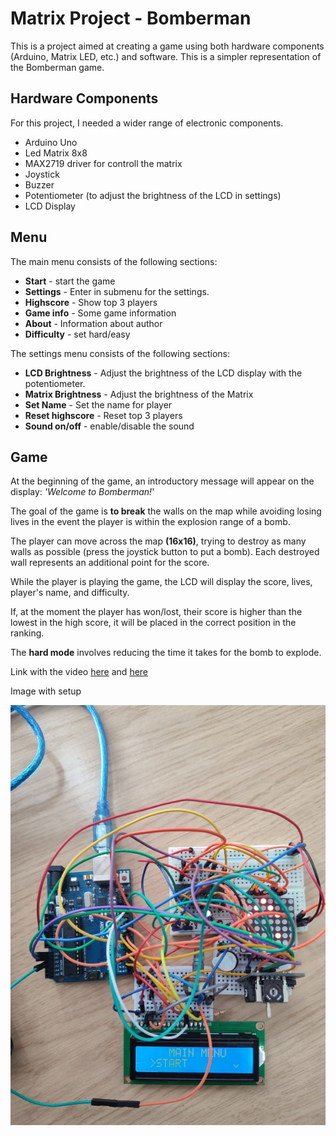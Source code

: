 # Matrix Project - Bomberman

This is a project aimed at creating a game using both hardware components (Arduino, Matrix LED, etc.) and software. This is a simpler representation of the Bomberman game.

## Hardware Components
For this project, I needed a wider range of electronic components.
* Arduino Uno
* Led Matrix 8x8
* MAX2719 driver for controll the matrix
* Joystick
* Buzzer
* Potentiometer (to adjust the brightness of the LCD in settings)
* LCD Display

## Menu

The main menu consists of the following sections:
* **Start** - start the game
* **Settings** - Enter in submenu for the settings.
* **Highscore** - Show top 3 players
* **Game info** - Some game information
* **About** - Information about author
* **Difficulty** - set hard/easy

The settings menu consists of the following sections:
* **LCD Brightness** - Adjust the brightness of the LCD display with the potentiometer.
* **Matrix Brightness** - Adjust the brightness of the Matrix
* **Set Name** - Set the name for player
* **Reset highscore** - Reset top 3 players 
* **Sound on/off** - enable/disable the sound 

## Game

At the beginning of the game, an introductory message will appear on the display: *'Welcome to Bomberman!*'  

The goal of the game is **to break** the walls on the map while avoiding losing lives in the event the player is within the explosion range of a bomb.

The player can move across the map **(16x16)**, trying to destroy as many walls as possible (press the joystick button to put a bomb). Each destroyed wall represents an additional point for the score.

While the player is playing the game, the LCD will display the score, lives, player's name, and difficulty.

If, at the moment the player has won/lost, their score is higher than the lowest in the high score, it will be placed in the correct position in the ranking.

The **hard mode** involves reducing the time it takes for the bomb to explode.


Link with the video [here](https://www.youtube.com/watch?v=Arrk1L0kSHA) and [here](https://www.youtube.com/shorts/WdDUPrJpUUY)

Image with setup

![Matrix](./images/matrix.jpg)


